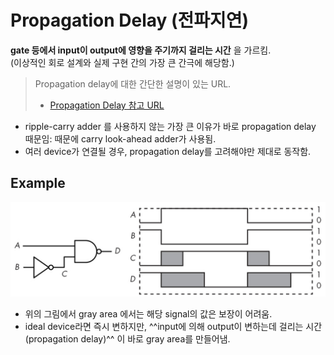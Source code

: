 # Propagation Delay (전파지연)

**gate 등에서 input이 output에 영향을 주기까지 걸리는 시간** 을 가르킴.  
(이상적인 회로 설계와 실제 구현 간의 가장 큰 간극에 해당함.)

> Propagation delay에 대한 간단한 설명이 있는 URL.
>   
> * [Propagation Delay 참고 URL](https://dsaint31.tistory.com/entry/CI-Propagation-delay-%EC%A0%84%ED%8C%8C%EC%A7%80%EC%97%B0)

* ripple-carry adder 를 사용하지 않는 가장 큰 이유가 바로 propagation delay 때문임: 때문에 carry look-ahead adder가 사용됨.
* 여러 device가 연결될 경우, propagation delay를 고려해야만 제대로 동작함.

## Example

![propagation_delay_ex](imgs/propagation_delay_example.png)

* 위의 그림에서 gray area 에서는 해당 signal의 값은 보장이 어려움.
* ideal device라면 즉시 변하지만, ^^input에 의해 output이 변하는데 걸리는 시간(propagation delay)^^ 이 바로 gray area를 만들어냄.